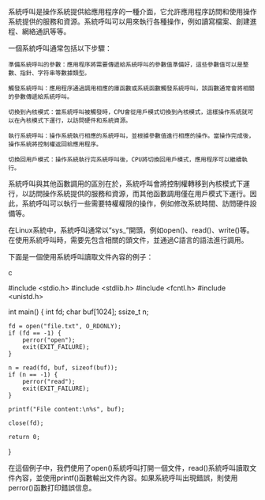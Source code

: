 系統呼叫是操作系統提供給應用程序的一種介面，它允許應用程序訪問和使用操作系統提供的服務和資源。系統呼叫可以用來執行各種操作，例如讀寫檔案、創建進程、網絡通訊等等。

一個系統呼叫通常包括以下步驟：

    準備系統呼叫的參數：應用程序將需要傳遞給系統呼叫的參數值準備好，這些參數值可以是整數、指針、字符串等數據類型。

    觸發系統呼叫：應用程序通過調用相應的庫函數或系統函數觸發系統呼叫，該函數通常會將相關的參數傳遞給系統呼叫。

    切換到內核模式：當系統呼叫被觸發時，CPU會從用戶模式切換到內核模式，這樣操作系統就可以在內核模式下運行，以訪問硬件和系統資源。

    執行系統呼叫：操作系統執行相應的系統呼叫，並根據參數值進行相應的操作。當操作完成後，操作系統將控制權返回給應用程序。

    切換回用戶模式：操作系統執行完系統呼叫後，CPU將切換回用戶模式，應用程序可以繼續執行。

系統呼叫與其他函數調用的區別在於，系統呼叫會將控制權轉移到內核模式下運行，以訪問操作系統提供的服務和資源，而其他函數調用僅在用戶模式下運行。因此，系統呼叫可以執行一些需要特權權限的操作，例如修改系統時間、訪問硬件設備等。


在Linux系統中，系統呼叫通常以“sys_”開頭，例如open()、read()、write()等。在使用系統呼叫時，需要先包含相關的頭文件，並通過C語言的語法進行調用。

下面是一個使用系統呼叫讀取文件內容的例子：

c

#include <stdio.h>
#include <stdlib.h>
#include <fcntl.h>
#include <unistd.h>

int main()
{
    int fd;
    char buf[1024];
    ssize_t n;

    fd = open("file.txt", O_RDONLY);
    if (fd == -1) {
        perror("open");
        exit(EXIT_FAILURE);
    }

    n = read(fd, buf, sizeof(buf));
    if (n == -1) {
        perror("read");
        exit(EXIT_FAILURE);
    }

    printf("File content:\n%s", buf);

    close(fd);

    return 0;
}

在這個例子中，我們使用了open()系統呼叫打開一個文件，read()系統呼叫讀取文件內容，並使用printf()函數輸出文件內容。如果系統呼叫出現錯誤，則使用perror()函數打印錯誤信息。
